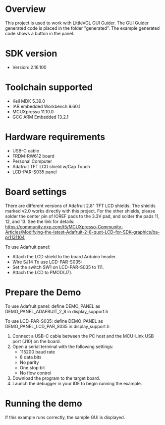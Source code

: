 Overview
========

This project is used to work with LittleVGL GUI Guider. The GUI Guider generated
code is placed in the folder "generated". The example generated code shows a
button in the panel.

SDK version
===========
- Version: 2.16.100

Toolchain supported
===================
- Keil MDK  5.39.0
- IAR embedded Workbench  9.60.1
- MCUXpresso  11.10.0
- GCC ARM Embedded  13.2.1

Hardware requirements
=====================
- USB-C cable
- FRDM-RW612 board
- Personal Computer
- Adafruit TFT LCD shield w/Cap Touch
- LCD-PAR-S035 panel

Board settings
==============
There are different versions of Adafruit 2.8" TFT LCD shields. The shields marked
v2.0 works directly with this project. For the other shields, please solder
the center pin of IOREF pads to the 3.3V pad, and solder the pads 11, 12, and 13.
See the link for details:
https://community.nxp.com/t5/MCUXpresso-Community-Articles/Modifying-the-latest-Adafruit-2-8-quot-LCD-for-SDK-graphics/ba-p/1131104

To use Adafruit panel:
- Attach the LCD shield to the board Arduino header.
- Wire SJ14
To use LCD-PAR-S035:
- Set the switch SW1 on LCD-PAR-S035 to 111.
- Attach the LCD to PMOD(J7).

Prepare the Demo
================
To use Adafruit panel: define DEMO_PANEL as DEMO_PANEL_ADAFRUIT_2_8 in display_support.h

To use LCD-PAR-S035: define DEMO_PANEL as DEMO_PANEL_LCD_PAR_S035 in display_support.h

1.  Connect a USB-C cable between the PC host and the MCU-Link USB port (J10) on the board.
2.  Open a serial terminal with the following settings:
    - 115200 baud rate
    - 8 data bits
    - No parity
    - One stop bit
    - No flow control
3.  Download the program to the target board.
4.  Launch the debugger in your IDE to begin running the example.

Running the demo
================
If this example runs correctly, the sample GUI is displayed.
